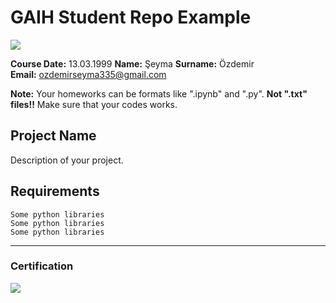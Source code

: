 # GAIH Student Repo Example
![](img/logo.png)

**Course Date:** 13.03.1999 
**Name:** Şeyma 
**Surname:** Özdemir  
**Email:** ozdemirseyma335@gmail.com  

**Note:** Your homeworks can be formats like ".ipynb" and ".py". **Not ".txt" files!!** Make sure that your codes works.  

## Project Name
Description of your project.

## Requirements
```
Some python libraries
Some python libraries
Some python libraries
```
---

### Certification
![](img/certificate_ex.png)

